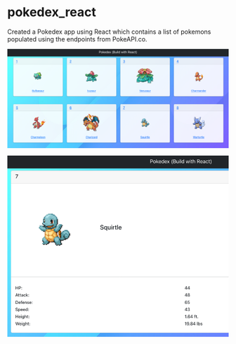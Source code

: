 # pokedex_react
Created a Pokedex app using React which contains a list of pokemons populated using the endpoints from PokeAPI.co.


![The first screen shown when the app starts](screenshots/mainscreen.png)


![Shows the details for an individual pokemon](screenshots/detailed.png)